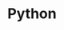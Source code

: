 ---
title: Python 
summary: Python tutorials.
cover:
    image:  images/series/programming/python.jpg
hidemeta: true
---